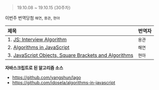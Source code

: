 > 19.10.08 ~ 19.10.15 (30주차)

이번주 번역당첨
`해연`, `용관`, `현아`

| 제목 | 번역자 |
|:----|:---- |
| 1. [JS: Interview Algorithm](http://www.thatjsdude.com/interview/js1.html) | `용관` |
| 2. [Algorithms in JavaScript](https://medium.com/siliconwat/algorithms-in-javascript-b0bed68f4038) | `해연` |
| 3. [JavaScript Objects, Square Brackets and Algorithms](https://github.com/Lee-hyuna/33-js-concepts-kr/wiki/JavaScript-Objects,-Square-Brackets-and-Algorithms/) | `현아` |


**자바스크립트로 된 알고리즘 소스**
- https://github.com/yangshun/lago
- https://github.com/idosela/algorithms-in-javascript